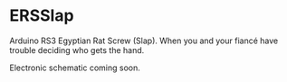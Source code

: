 # ERSSlap
Arduino RS3
Egyptian Rat Screw (Slap). When you and your fiancé have trouble deciding who gets the hand.

Electronic schematic coming soon.
